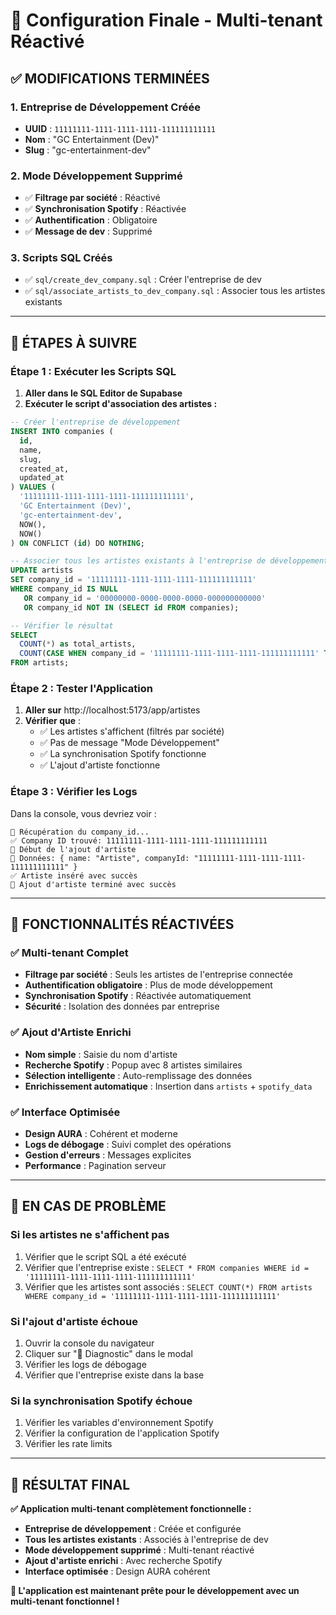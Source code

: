 # 🎉 Configuration Finale - Multi-tenant Réactivé

## ✅ **MODIFICATIONS TERMINÉES**

### **1. Entreprise de Développement Créée**
- **UUID** : `11111111-1111-1111-1111-111111111111`
- **Nom** : "GC Entertainment (Dev)"
- **Slug** : "gc-entertainment-dev"

### **2. Mode Développement Supprimé**
- ✅ **Filtrage par société** : Réactivé
- ✅ **Synchronisation Spotify** : Réactivée
- ✅ **Authentification** : Obligatoire
- ✅ **Message de dev** : Supprimé

### **3. Scripts SQL Créés**
- ✅ `sql/create_dev_company.sql` : Créer l'entreprise de dev
- ✅ `sql/associate_artists_to_dev_company.sql` : Associer tous les artistes existants

---

## 🚀 **ÉTAPES À SUIVRE**

### **Étape 1 : Exécuter les Scripts SQL**

1. **Aller dans le SQL Editor de Supabase**
2. **Exécuter le script d'association des artistes :**

```sql
-- Créer l'entreprise de développement
INSERT INTO companies (
  id,
  name,
  slug,
  created_at,
  updated_at
) VALUES (
  '11111111-1111-1111-1111-111111111111',
  'GC Entertainment (Dev)',
  'gc-entertainment-dev',
  NOW(),
  NOW()
) ON CONFLICT (id) DO NOTHING;

-- Associer tous les artistes existants à l'entreprise de développement
UPDATE artists 
SET company_id = '11111111-1111-1111-1111-111111111111'
WHERE company_id IS NULL 
   OR company_id = '00000000-0000-0000-0000-000000000000'
   OR company_id NOT IN (SELECT id FROM companies);

-- Vérifier le résultat
SELECT 
  COUNT(*) as total_artists,
  COUNT(CASE WHEN company_id = '11111111-1111-1111-1111-111111111111' THEN 1 END) as artists_in_dev_company
FROM artists;
```

### **Étape 2 : Tester l'Application**

1. **Aller sur** http://localhost:5173/app/artistes
2. **Vérifier que** :
   - ✅ Les artistes s'affichent (filtrés par société)
   - ✅ Pas de message "Mode Développement"
   - ✅ La synchronisation Spotify fonctionne
   - ✅ L'ajout d'artiste fonctionne

### **Étape 3 : Vérifier les Logs**

Dans la console, vous devriez voir :
```
🏢 Récupération du company_id...
✅ Company ID trouvé: 11111111-1111-1111-1111-111111111111
🚀 Début de l'ajout d'artiste
📝 Données: { name: "Artiste", companyId: "11111111-1111-1111-1111-111111111111" }
✅ Artiste inséré avec succès
🎉 Ajout d'artiste terminé avec succès
```

---

## 🎯 **FONCTIONNALITÉS RÉACTIVÉES**

### **✅ Multi-tenant Complet**
- **Filtrage par société** : Seuls les artistes de l'entreprise connectée
- **Authentification obligatoire** : Plus de mode développement
- **Synchronisation Spotify** : Réactivée automatiquement
- **Sécurité** : Isolation des données par entreprise

### **✅ Ajout d'Artiste Enrichi**
- **Nom simple** : Saisie du nom d'artiste
- **Recherche Spotify** : Popup avec 8 artistes similaires
- **Sélection intelligente** : Auto-remplissage des données
- **Enrichissement automatique** : Insertion dans `artists` + `spotify_data`

### **✅ Interface Optimisée**
- **Design AURA** : Cohérent et moderne
- **Logs de débogage** : Suivi complet des opérations
- **Gestion d'erreurs** : Messages explicites
- **Performance** : Pagination serveur

---

## 🔧 **EN CAS DE PROBLÈME**

### **Si les artistes ne s'affichent pas**
1. Vérifier que le script SQL a été exécuté
2. Vérifier que l'entreprise existe : `SELECT * FROM companies WHERE id = '11111111-1111-1111-1111-111111111111'`
3. Vérifier que les artistes sont associés : `SELECT COUNT(*) FROM artists WHERE company_id = '11111111-1111-1111-1111-111111111111'`

### **Si l'ajout d'artiste échoue**
1. Ouvrir la console du navigateur
2. Cliquer sur "🐛 Diagnostic" dans le modal
3. Vérifier les logs de débogage
4. Vérifier que l'entreprise existe dans la base

### **Si la synchronisation Spotify échoue**
1. Vérifier les variables d'environnement Spotify
2. Vérifier la configuration de l'application Spotify
3. Vérifier les rate limits

---

## 🎉 **RÉSULTAT FINAL**

**✅ Application multi-tenant complètement fonctionnelle :**
- **Entreprise de développement** : Créée et configurée
- **Tous les artistes existants** : Associés à l'entreprise de dev
- **Mode développement supprimé** : Multi-tenant réactivé
- **Ajout d'artiste enrichi** : Avec recherche Spotify
- **Interface optimisée** : Design AURA cohérent

**🚀 L'application est maintenant prête pour le développement avec un multi-tenant fonctionnel !**


